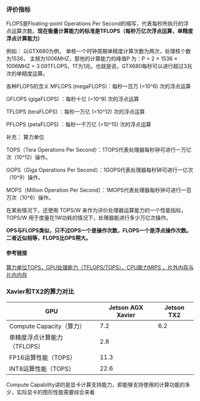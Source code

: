 ### 评价指标

FLOPS是Floating-point Operations Per Second的缩写，代表每秒所执行的浮点运算次数。**现在衡量计算能力的标准是TFLOPS（每秒万亿次浮点运算，单精度浮点计算能力）**



例如： 以GTX680为例， 单核一个时钟周期单精度计算次数为两次，处理核个数 为1536， 主频为1006MHZ，那他的计算能力的峰值P 为：P = 2 × 1536 × 1006MHZ = 3.09TFLOPS，1T为1兆，也就是说，GTX680每秒可以进行超过3兆次的单精度运算。

各种FLOPS的含义
MFLOPS (megaFLOPS)：每秒一百万 (=10^6) 次的浮点运算

GFLOPS (gigaFLOPS) ：每秒十亿 (=10^9) 次的浮点运算

TFLOPS (teraFLOPS) ：每秒一万亿 (=10^12) 次的浮点运算

PFLOPS (petaFLOPS) ：每秒一千万亿 (=10^15) 次的浮点运算

补充：
算力单位

TOPS（Tera Operations Per Second）：1TOPS代表处理器每秒钟可进行一万亿次（10^12）操作。

GOPS（Giga Operations Per Second）：1GOPS代表处理器每秒钟可进行一亿次（10^9）操作。

MOPS（Million Operation Per Second）：1MOPS代表处理器每秒钟可进行一百万次（10^6）操作。

在某些情况下，还使用 TOPS/W 来作为评价处理器运算能力的一个性能指标，TOPS/W 用于度量在1W功耗的情况下，处理器能进行多少万亿次操作。



**OPS与FLOPS类似，只不过OPS一个是操作次数，FLOPS一个是浮点操作次数。二者近似相等，FLOPS比OPS稍大。**

#### 参考链接

[算力单位TOPS，GPU处理能力（TFLOPS/TOPS），CPU能力MIPS ，片外内存与片内内存](https://blog.csdn.net/djfjkj52/article/details/107935799)

### Xavier和TX2的算力对比

| GPU                          | Jetson AGX Xavier | Jetson TX2 |
| ---------------------------- | ----------------- | ---------- |
| Compute Capacity（算力）     | 7.2               | 6.2        |
| 单精度浮点计算能力（TFLOPS） | 2.8               |            |
| FP16运算性能（TOPS）         | 11.3              |            |
| INT8运算性能（TOPS）         | 22.6              |            |

Compute Capability讲的是显卡计算支持能力，即能够支持使用的计算功能的多少，实际显卡的图形性能需要综合来看